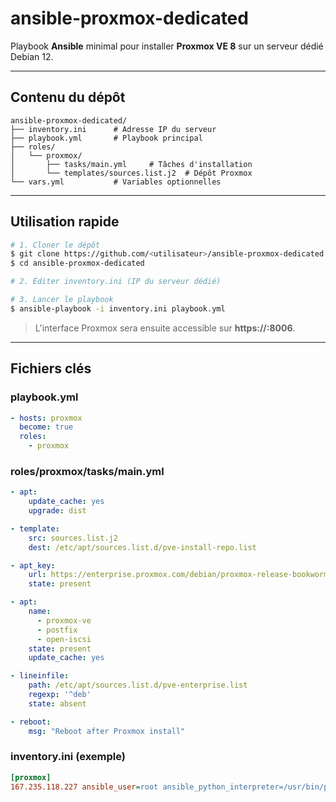 # ansible-proxmox-dedicated

Playbook **Ansible** minimal pour installer **Proxmox VE 8** sur un serveur dédié Debian 12.

---

## Contenu du dépôt

```
ansible-proxmox-dedicated/
├── inventory.ini      # Adresse IP du serveur
├── playbook.yml       # Playbook principal
├── roles/
│   └── proxmox/
│       ├── tasks/main.yml     # Tâches d'installation
│       └── templates/sources.list.j2  # Dépôt Proxmox
└── vars.yml           # Variables optionnelles
```

---

## Utilisation rapide

```bash
# 1. Cloner le dépôt
$ git clone https://github.com/<utilisateur>/ansible-proxmox-dedicated.git
$ cd ansible-proxmox-dedicated

# 2. Éditer inventory.ini (IP du serveur dédié)

# 3. Lancer le playbook
$ ansible-playbook -i inventory.ini playbook.yml
```

> L'interface Proxmox sera ensuite accessible sur **https\://<IP>:8006**.

---

## Fichiers clés

### playbook.yml

```yaml
- hosts: proxmox
  become: true
  roles:
    - proxmox
```

### roles/proxmox/tasks/main.yml

```yaml
- apt:
    update_cache: yes
    upgrade: dist

- template:
    src: sources.list.j2
    dest: /etc/apt/sources.list.d/pve-install-repo.list

- apt_key:
    url: https://enterprise.proxmox.com/debian/proxmox-release-bookworm.gpg
    state: present

- apt:
    name:
      - proxmox-ve
      - postfix
      - open-iscsi
    state: present
    update_cache: yes

- lineinfile:
    path: /etc/apt/sources.list.d/pve-enterprise.list
    regexp: '^deb'
    state: absent

- reboot:
    msg: "Reboot after Proxmox install"
```

### inventory.ini (exemple)

```ini
[proxmox]
167.235.118.227 ansible_user=root ansible_python_interpreter=/usr/bin/python3
``` 